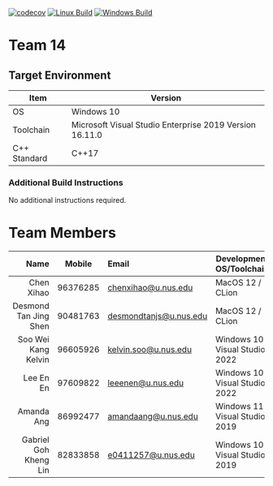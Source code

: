 [![codecov](https://codecov.io/gh/nus-cs3203/22s1-cp-spa-team-14/branch/master/graph/badge.svg?token=O0pTcTxSWs)](https://codecov.io/gh/nus-cs3203/22s1-cp-spa-team-14)
[![Linux Build](https://github.com/nus-cs3203/22s1-cp-spa-team-14/actions/workflows/build_linux.yml/badge.svg)](https://github.com/nus-cs3203/22s1-cp-spa-team-14/actions/workflows/build_linux.yml)
[![Windows Build](https://github.com/nus-cs3203/22s1-cp-spa-team-14/actions/workflows/build_windows.yml/badge.svg)](https://github.com/nus-cs3203/22s1-cp-spa-team-14/actions/workflows/build_windows.yml)

# Team 14

## Target Environment

Item | Version
-|-
OS | Windows 10
Toolchain | Microsoft Visual Studio Enterprise 2019 Version 16.11.0
C++ Standard | C++17

### Additional Build Instructions

No additional instructions required.

# Team Members

Name | Mobile | Email | Development OS/Toolchain
-:|:-:|:-|-|
Chen Xihao | 96376285 | chenxihao@u.nus.edu | MacOS 12 / CLion
Desmond Tan Jing Shen | 90481763 | desmondtanjs@u.nus.edu | MacOS 12 / CLion
Soo Wei Kang Kelvin | 96605926 | kelvin.soo@u.nus.edu | Windows 10 / Visual Studio 2022
Lee En En | 97609822 | leeenen@u.nus.edu | Windows 10 / Visual Studio 2022
Amanda Ang | 86992477 | amandaang@u.nus.edu | Windows 11 / Visual Studio 2019
Gabriel Goh Kheng Lin | 82833858 | e0411257@u.nus.edu | Windows 10 / Visual Studio 2019